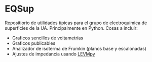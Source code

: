 # EQSup
Repositiorio de utilidades típicas para el grupo de electroquímica de superficies de la UA. Principalmente en Python. 
Cosas a incluir:
* Graficos sencillos de voltametrías
* Graficos publicables
* Analizador de isoterma de Frumkin (planos base y escalonadas)
* Ajustes de impedancia usando [LEVMpy](https://github.com/jzmnd/LEVMpy)
